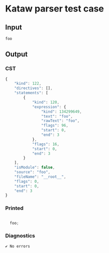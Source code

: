 # Kataw parser test case

## Input

`````js
foo
`````

## Output

### CST

```javascript
{
    "kind": 122,
    "directives": [],
    "statements": [
        {
            "kind": 120,
            "expression": {
                "kind": 134299649,
                "text": "foo",
                "rawText": "foo",
                "flags": 96,
                "start": 0,
                "end": 3
            },
            "flags": 16,
            "start": 0,
            "end": 3
        }
    ],
    "isModule": false,
    "source": "foo",
    "fileName": "__root__",
    "flags": 0,
    "start": 0,
    "end": 3
}
```

### Printed

```javascript

  foo;

```

### Diagnostics

```javascript
✔ No errors
```

